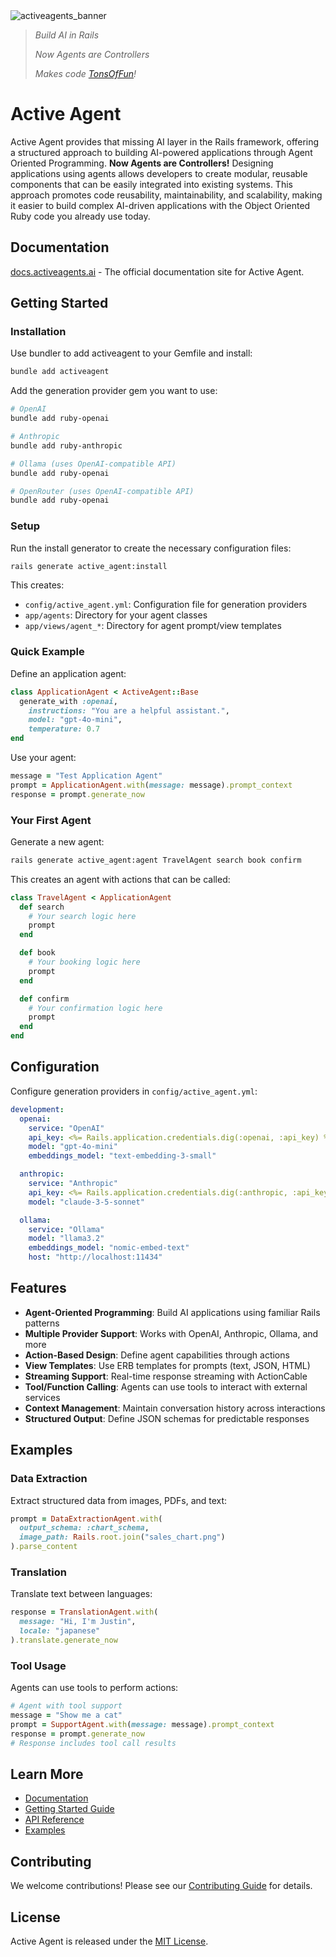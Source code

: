 <picture>
  <source media="(prefers-color-scheme: dark)" srcset="https://github.com/user-attachments/assets/2bad263a-c09f-40b6-94ba-fff8e346d65d">
  <img alt="activeagents_banner" src="https://github.com/user-attachments/assets/0ebbaa2f-c6bf-4d40-bb77-931015a14be3">
</picture>


> *Build AI in Rails*
>
> *Now Agents are Controllers*
>
> *Makes code [TonsOfFun](https://tonsoffun.github.io)!*

# Active Agent
Active Agent provides that missing AI layer in the Rails framework, offering a structured approach to building AI-powered applications through Agent Oriented Programming. **Now Agents are Controllers!** Designing applications using agents allows developers to create modular, reusable components that can be easily integrated into existing systems. This approach promotes code reusability, maintainability, and scalability, making it easier to build complex AI-driven applications with the Object Oriented Ruby code you already use today.

## Documentation
[docs.activeagents.ai](https://docs.activeagents.ai) - The official documentation site for Active Agent.

## Getting Started

### Installation

Use bundler to add activeagent to your Gemfile and install:
```bash
bundle add activeagent
```

Add the generation provider gem you want to use:

```bash
# OpenAI
bundle add ruby-openai

# Anthropic
bundle add ruby-anthropic

# Ollama (uses OpenAI-compatible API)
bundle add ruby-openai

# OpenRouter (uses OpenAI-compatible API)
bundle add ruby-openai
```

### Setup

Run the install generator to create the necessary configuration files:

```bash
rails generate active_agent:install
```

This creates:
- `config/active_agent.yml`: Configuration file for generation providers
- `app/agents`: Directory for your agent classes
- `app/views/agent_*`: Directory for agent prompt/view templates

### Quick Example

Define an application agent:

```ruby
class ApplicationAgent < ActiveAgent::Base
  generate_with :openai, 
    instructions: "You are a helpful assistant.",
    model: "gpt-4o-mini",
    temperature: 0.7
end
```

Use your agent:

```ruby
message = "Test Application Agent"
prompt = ApplicationAgent.with(message: message).prompt_context
response = prompt.generate_now
```

### Your First Agent

Generate a new agent:

```bash
rails generate active_agent:agent TravelAgent search book confirm
```

This creates an agent with actions that can be called:

```ruby
class TravelAgent < ApplicationAgent
  def search
    # Your search logic here
    prompt
  end

  def book
    # Your booking logic here
    prompt
  end

  def confirm
    # Your confirmation logic here
    prompt
  end
end
```

## Configuration

Configure generation providers in `config/active_agent.yml`:

```yaml
development:
  openai:
    service: "OpenAI"
    api_key: <%= Rails.application.credentials.dig(:openai, :api_key) %>
    model: "gpt-4o-mini"
    embeddings_model: "text-embedding-3-small"

  anthropic:
    service: "Anthropic"
    api_key: <%= Rails.application.credentials.dig(:anthropic, :api_key) %>
    model: "claude-3-5-sonnet"

  ollama:
    service: "Ollama"
    model: "llama3.2"
    embeddings_model: "nomic-embed-text"
    host: "http://localhost:11434"
```

## Features

- **Agent-Oriented Programming**: Build AI applications using familiar Rails patterns
- **Multiple Provider Support**: Works with OpenAI, Anthropic, Ollama, and more
- **Action-Based Design**: Define agent capabilities through actions
- **View Templates**: Use ERB templates for prompts (text, JSON, HTML)
- **Streaming Support**: Real-time response streaming with ActionCable
- **Tool/Function Calling**: Agents can use tools to interact with external services
- **Context Management**: Maintain conversation history across interactions
- **Structured Output**: Define JSON schemas for predictable responses

## Examples

### Data Extraction
Extract structured data from images, PDFs, and text:

```ruby
prompt = DataExtractionAgent.with(
  output_schema: :chart_schema,
  image_path: Rails.root.join("sales_chart.png")
).parse_content
```

### Translation
Translate text between languages:

```ruby
response = TranslationAgent.with(
  message: "Hi, I'm Justin", 
  locale: "japanese"
).translate.generate_now
```

### Tool Usage
Agents can use tools to perform actions:

```ruby
# Agent with tool support
message = "Show me a cat"
prompt = SupportAgent.with(message: message).prompt_context
response = prompt.generate_now
# Response includes tool call results
```

## Learn More

- [Documentation](https://docs.activeagents.ai)
- [Getting Started Guide](https://docs.activeagents.ai/docs/getting-started)
- [API Reference](https://docs.activeagents.ai/docs/framework)
- [Examples](https://docs.activeagents.ai/docs/agents)

## Contributing

We welcome contributions! Please see our [Contributing Guide](CONTRIBUTING.md) for details.

## License

Active Agent is released under the [MIT License](LICENSE).
